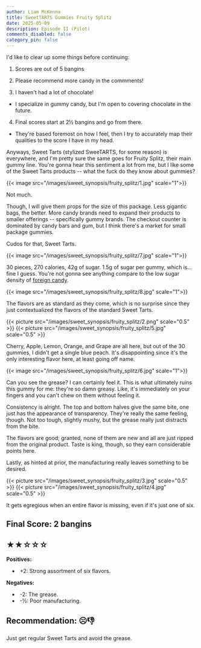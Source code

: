 ```yaml
---
author: Liam McKenna
title: SweetTARTS Gummies Fruity Splitz
date: 2025-05-09
description: Episode II (Pilot)
comments_disabled: false
category_pin: false
---
```


I'd like to clear up some things before continuing:


1. Scores are out of 5 bangins


2. Please recommend more candy in the commments!

3. I haven't had a lot of chocolate!
- I specialize in gummy candy, but I'm open to covering chocolate in the future.

4. Final scores start at 2½ bangins and go from there.
- They're based foremost on how I feel, then I try to accurately map their qualities to the score
I have in my head.


Anyways, Sweet Tarts (stylized SweeTARTS, for some reason) is everywhere, and I'm pretty
sure the same goes for Fruity Splitz, their main gummy line. You're gonna hear this sentiment a lot
from me, but I like some of the Sweet Tarts products -- what the fuck do they know about gummies?

{{< image src="/images/sweet_synopsis/fruity_splitz/1.jpg" scale="1">}}

Not much.

Though, I will give them props for the size of this package. Less gigantic bags, the better.
More candy brands need to expand their products to smaller offerings -- specifically gummy brands. The
checkout counter is dominated by candy bars and gum, but I think there's a market for small package gummies.

Cudos for that, Sweet Tarts.

{{< image src="/images/sweet_synopsis/fruity_splitz/7.jpg" scale="1">}}

30 pieces, 270 calories, 42g of sugar. 1.5g of sugar per gummy, which is... fine I guess. You're not 
gonna see anything compare to the low sugar density of [foreign candy](https://lee_speak.me/sweet_synopsis/mario_gummies/).

{{< image src="/images/sweet_synopsis/fruity_splitz/8.jpg" scale="1">}}

The flavors are as standard as they come, which is no surprise since they just contextualized the flavors of 
the standard Sweet Tarts.

<div style="display: flex; gap: 0; align-items: flex-start;">
{{< picture src="/images/sweet_synopsis/fruity_splitz/2.png" scale="0.5" >}}
{{< picture src="/images/sweet_synopsis/fruity_splitz/5.jpg" scale="0.5" >}}
</div>

Cherry, Apple, Lemon, Orange, and Grape are all here, but out of the 30 gummies, I didn't get a single blue peach.
It's disappointing since it's the only interesting flavor here, at least going off name.

{{< image src="/images/sweet_synopsis/fruity_splitz/6.jpg" scale="1">}}

Can you see the grease? I can certainly feel it. This is what ultimately ruins this gummy for me: they're so damn greasy.
Like, it's immediately on your fingers and you can't chew on them without feeling it.

Consistency is alright. The top and bottom halves give the same bite, one just has the appearance of transparency.
They're really the same feeling, though. Not too tough, slightly mushy, but the grease really just distracts from the bite.

The flavors are good; granted, none of them are new and all are just ripped from the original product. Taste is king, though, 
so they earn considerable points here.

Lastly, as hinted at prior, the manufacturing really leaves something to be desired.


<div style="display: flex; gap: 0; align-items: flex-start;">
{{< picture src="/images/sweet_synopsis/fruity_splitz/3.jpg" scale="0.5" >}}
{{< picture src="/images/sweet_synopsis/fruity_splitz/4.jpg" scale="0.5" >}}
</div>

It gets egregious when an entire flavor is missing, even if it's just one of six.

<h2> Final Score: 2 bangins</h2>
<h2> ★★☆☆☆</h2>

**Positives:**

<li style="margin-left: 1rem">
  +2: Strong assortment of six flavors.
</li>

**Negatives:**

<li style="margin-left: 1rem">
  -2: The grease.
</li>

<li style="margin-left: 1rem">
  -½: Poor manufacturing.
</li>

<h2> Recommendation: ☹👎︎</h2>

Just get regular Sweet Tarts and avoid the grease.